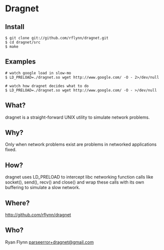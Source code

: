 # Dragnet

## Install
    $ git clone git://github.com/rflynn/dragnet.git
    $ cd dragnet/src
    $ make

## Examples
    # watch google load in slow-mo
    $ LD_PRELOAD=./dragnet.so wget http://www.google.com/ -O - 2>/dev/null

    # watch how dragnet decides what to do
    $ LD_PRELOAD=./dragnet.so wget http://www.google.com/ -O - >/dev/null

## What?
dragnet is a straight-forward UNIX utility to simulate network problems.

## Why?
Only when network problems exist are problems in networked applications fixed.

## How?
dragnet uses LD_PRELOAD to intercept libc networking function calls like socket(), send(), recv() and close() and wrap these calls with its own buffering to simulate a slow network.


## Where?
http://github.com/rflynn/dragnet

## Who?
Ryan Flynn parseerror+dragnet@gmail.com


